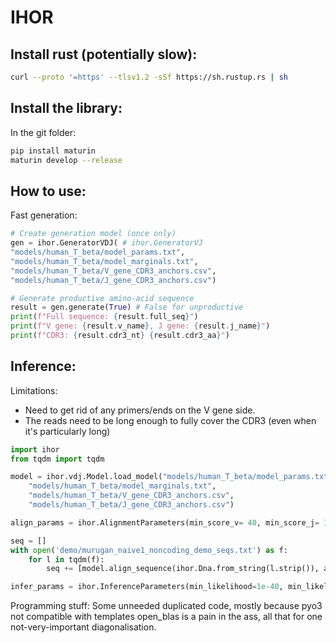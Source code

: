 # IHOR

Install rust (potentially slow):
--------------------------------

``` sh
curl --proto '=https' --tlsv1.2 -sSf https://sh.rustup.rs | sh
```

Install the library:
--------------------

In the git folder:
``` sh
pip install maturin
maturin develop --release
```

How to use:
-----------

Fast generation:
```py
# Create generation model (once only)
gen = ihor.GeneratorVDJ( # ihor.GeneratorVJ
"models/human_T_beta/model_params.txt",
"models/human_T_beta/model_marginals.txt",
"models/human_T_beta/V_gene_CDR3_anchors.csv",
"models/human_T_beta/J_gene_CDR3_anchors.csv")

# Generate productive amino-acid sequence
result = gen.generate(True) # False for unproductive
print(f"Full sequence: {result.full_seq}")
print(f"V gene: {result.v_name}, J gene: {result.j_name}")
print(f"CDR3: {result.cdr3_nt} {result.cdr3_aa}")
```


Inference:
----------

Limitations:
- Need to get rid of any primers/ends on the V gene side.
- The reads need to be long enough to fully cover the CDR3 (even when it's particularly long)

```py
import ihor
from tqdm import tqdm

model = ihor.vdj.Model.load_model("models/human_T_beta/model_params.txt",
	"models/human_T_beta/model_marginals.txt",
	"models/human_T_beta/V_gene_CDR3_anchors.csv",
	"models/human_T_beta/J_gene_CDR3_anchors.csv")

align_params = ihor.AlignmentParameters(min_score_v= 40, min_score_j= 10, max_error_d=10)

seq = []
with open('demo/murugan_naive1_noncoding_demo_seqs.txt') as f:
	for l in tqdm(f):
		seq += [model.align_sequence(ihor.Dna.from_string(l.strip()), align_params)]

infer_params = ihor.InferenceParameters(min_likelihood=1e-40, min_likelihood_error=1e-60)

```

Programming stuff:
Some unneeded duplicated code, mostly because pyo3 not compatible with templates
open_blas is a pain in the ass, all that for one not-very-important diagonalisation.
